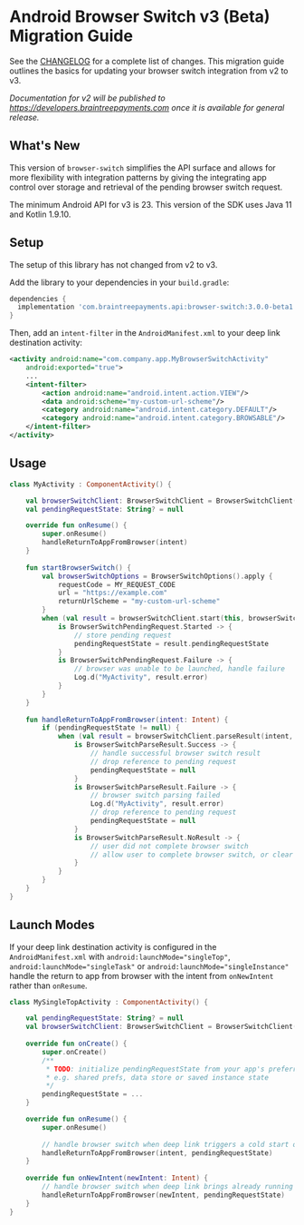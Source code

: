 # Android Browser Switch v3 (Beta) Migration Guide

See the [CHANGELOG](/CHANGELOG.md) for a complete list of changes. This migration guide outlines the basics for updating your browser switch integration from v2 to v3.

_Documentation for v2 will be published to https://developers.braintreepayments.com once it is available for general release._

## What's New

This version of `browser-switch` simplifies the API surface and allows for more flexibility with integration patterns by giving the integrating app control over storage and retrieval of the pending browser switch request. 

The minimum Android API for v3 is 23. This version of the SDK uses Java 11 and Kotlin 1.9.10.

## Setup

The setup of this library has not changed from v2 to v3.

Add the library to your dependencies in your `build.gradle`:

```groovy
dependencies {
  implementation 'com.braintreepayments.api:browser-switch:3.0.0-beta1'
}
```

Then, add an `intent-filter` in the `AndroidManifest.xml` to your deep link destination activity:

```xml
<activity android:name="com.company.app.MyBrowserSwitchActivity"
    android:exported="true">
    ...
    <intent-filter>
        <action android:name="android.intent.action.VIEW"/>
        <data android:scheme="my-custom-url-scheme"/>
        <category android:name="android.intent.category.DEFAULT"/>
        <category android:name="android.intent.category.BROWSABLE"/>
    </intent-filter>
</activity>
```

## Usage

```kotlin
class MyActivity : ComponentActivity() {

    val browserSwitchClient: BrowserSwitchClient = BrowserSwitchClient()
    val pendingRequestState: String? = null

    override fun onResume() {
        super.onResume()
        handleReturnToAppFromBrowser(intent)
    }
    
    fun startBrowserSwitch() {
        val browserSwitchOptions = BrowserSwitchOptions().apply {
            requestCode = MY_REQUEST_CODE
            url = "https://example.com"
            returnUrlScheme = "my-custom-url-scheme"
        }
        when (val result = browserSwitchClient.start(this, browserSwitchOptions)) {
            is BrowserSwitchPendingRequest.Started -> { 
                // store pending request
                pendingRequestState = result.pendingRequestState
            }
            is BrowserSwitchPendingRequest.Failure -> { 
                // browser was unable to be launched, handle failure
                Log.d("MyActivity", result.error)
            }
        }
    }
    
    fun handleReturnToAppFromBrowser(intent: Intent) {
        if (pendingRequestState != null) {
            when (val result = browserSwitchClient.parseResult(intent, pendingRequestState)) {
                is BrowserSwitchParseResult.Success -> {
                    // handle successful browser switch result
                    // drop reference to pending request
                    pendingRequestState = null
                }
                is BrowserSwitchParseResult.Failure -> {
                    // browser switch parsing failed
                    Log.d("MyActivity", result.error)
                    // drop reference to pending request
                    pendingRequestState = null
                }
                is BrowserSwitchParseResult.NoResult -> {
                    // user did not complete browser switch
                    // allow user to complete browser switch, or clear stored pending request
                }
            }
        }
    }
}
```

## Launch Modes

If your deep link destination activity is configured in the `AndroidManifest.xml` with `android:launchMode="singleTop"`, `android:launchMode="singleTask"` or `android:launchMode="singleInstance"` handle the return to app from browser with the intent from `onNewIntent` rather than `onResume`.

```kotlin
class MySingleTopActivity : ComponentActivity() {

    val pendingRequestState: String? = null
    val browserSwitchClient: BrowserSwitchClient = BrowserSwitchClient()
    
    override fun onCreate() {
        super.onCreate()
        /**
         * TODO: initialize pendingRequestState from your app's preferred persistence store
         * e.g. shared prefs, data store or saved instance state
         */
        pendingRequestState = ...
    }

    override fun onResume() {
        super.onResume()
        
        // handle browser switch when deep link triggers a cold start of the app
        handleReturnToAppFromBrowser(intent, pendingRequestState)
    }
    
    override fun onNewIntent(newIntent: Intent) {
        // handle browser switch when deep link brings already running singleTop activity to the foreground
        handleReturnToAppFromBrowser(newIntent, pendingRequestState)
    }    
}
```